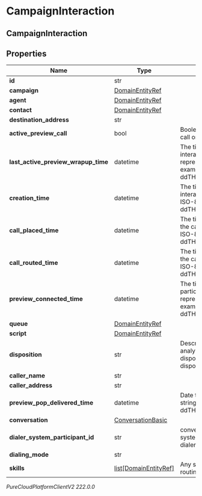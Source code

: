 # CampaignInteraction

## CampaignInteraction

## Properties

|Name | Type | Description | Notes|
|------------ | ------------- | ------------- | -------------|
| **id** | str |  | [optional] |
| **campaign** | [DomainEntityRef](DomainEntityRef) |  | [optional] |
| **agent** | [DomainEntityRef](DomainEntityRef) |  | [optional] |
| **contact** | [DomainEntityRef](DomainEntityRef) |  | [optional] |
| **destination_address** | str |  | [optional] |
| **active_preview_call** | bool | Boolean value if there is an active preview call on the interaction | [optional] |
| **last_active_preview_wrapup_time** | datetime | The time when the last preview of the interaction was wrapped up. Date time is represented as an ISO-8601 string. For example: yyyy-MM-ddTHH:mm:ss[.mmm]Z | [optional] |
| **creation_time** | datetime | The time when dialer created the interaction. Date time is represented as an ISO-8601 string. For example: yyyy-MM-ddTHH:mm:ss[.mmm]Z | [optional] |
| **call_placed_time** | datetime | The time when the agent or system places the call. Date time is represented as an ISO-8601 string. For example: yyyy-MM-ddTHH:mm:ss[.mmm]Z | [optional] |
| **call_routed_time** | datetime | The time when the agent was connected to the call. Date time is represented as an ISO-8601 string. For example: yyyy-MM-ddTHH:mm:ss[.mmm]Z | [optional] |
| **preview_connected_time** | datetime | The time when the customer and routing participant are connected. Date time is represented as an ISO-8601 string. For example: yyyy-MM-ddTHH:mm:ss[.mmm]Z | [optional] |
| **queue** | [DomainEntityRef](DomainEntityRef) |  | [optional] |
| **script** | [DomainEntityRef](DomainEntityRef) |  | [optional] |
| **disposition** | str | Describes what happened with call analysis for instance: disposition.classification.callable.person, disposition.classification.callable.noanswer | [optional] |
| **caller_name** | str |  | [optional] |
| **caller_address** | str |  | [optional] |
| **preview_pop_delivered_time** | datetime | Date time is represented as an ISO-8601 string. For example: yyyy-MM-ddTHH:mm:ss[.mmm]Z | [optional] |
| **conversation** | [ConversationBasic](ConversationBasic) |  | [optional] |
| **dialer_system_participant_id** | str | conversation participant id that is the dialer system participant to monitor the call from dialer perspective | [optional] |
| **dialing_mode** | str |  | [optional] |
| **skills** | [list[DomainEntityRef]](DomainEntityRef) | Any skills that are attached to the call for routing | [optional] |



_PureCloudPlatformClientV2 222.0.0_

